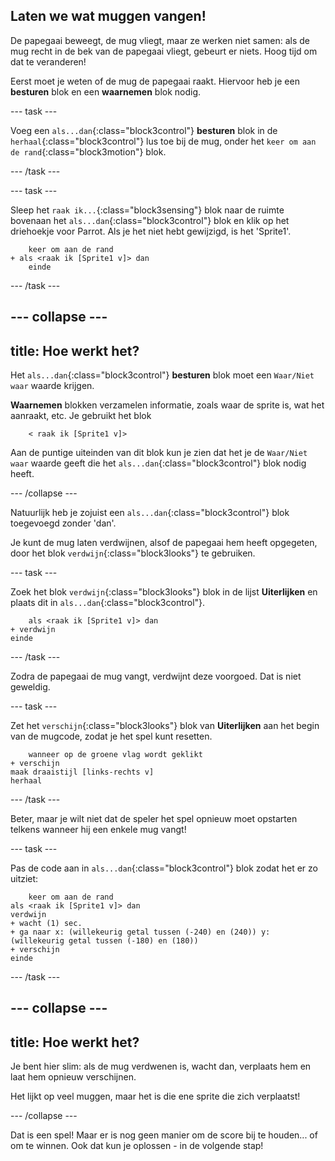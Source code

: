 ## Laten we wat muggen vangen!

De papegaai beweegt, de mug vliegt, maar ze werken niet samen: als de mug recht in de bek van de papegaai vliegt, gebeurt er niets. Hoog tijd om dat te veranderen!

Eerst moet je weten of de mug de papegaai raakt. Hiervoor heb je een **besturen** blok en een **waarnemen** blok nodig.

--- task ---

Voeg een `als...dan`{:class="block3control"} **besturen** blok in de `herhaal`{:class="block3control"} lus toe bij de mug, onder het `keer om aan de rand`{:class="block3motion"} blok.

--- /task ---

--- task ---

Sleep het `raak ik...`{:class="block3sensing"} blok naar de ruimte bovenaan het `als...dan`{:class="block3control"} blok en klik op het driehoekje voor Parrot. Als je het niet hebt gewijzigd, is het 'Sprite1'.

```blocks3
    keer om aan de rand
+ als <raak ik [Sprite1 v]> dan
    einde
```

--- /task ---

--- collapse ---
---
title: Hoe werkt het?
---

Het `als...dan`{:class="block3control"} **besturen** blok moet een `Waar/Niet waar` waarde krijgen.

**Waarnemen** blokken verzamelen informatie, zoals waar de sprite is, wat het aanraakt, etc. Je gebruikt het blok

```blocks3
    < raak ik [Sprite1 v]>
```

Aan de puntige uiteinden van dit blok kun je zien dat het je de `Waar/Niet waar` waarde geeft die het `als...dan`{:class="block3control"} blok nodig heeft.

--- /collapse ---

Natuurlijk heb je zojuist een `als...dan`{:class="block3control"} blok toegevoegd zonder 'dan'.

Je kunt de mug laten verdwijnen, alsof de papegaai hem heeft opgegeten, door het blok `verdwijn`{:class="block3looks"} te gebruiken.

--- task ---

Zoek het blok `verdwijn`{:class="block3looks"} blok in de lijst **Uiterlijken** en plaats dit in `als...dan`{:class="block3control"}.

```blocks3
    als <raak ik [Sprite1 v]> dan
+ verdwijn
einde
```

--- /task ---

Zodra de papegaai de mug vangt, verdwijnt deze voorgoed. Dat is niet geweldig.

--- task ---

Zet het `verschijn`{:class="block3looks"} blok van **Uiterlijken** aan het begin van de mugcode, zodat je het spel kunt resetten.

```blocks3
    wanneer op de groene vlag wordt geklikt
+ verschijn
maak draaistijl [links-rechts v]
herhaal
```

--- /task ---

Beter, maar je wilt niet dat de speler het spel opnieuw moet opstarten telkens wanneer hij een enkele mug vangt!

--- task ---

Pas de code aan in `als...dan`{:class="block3control"} blok zodat het er zo uitziet:

```blocks3
    keer om aan de rand
als <raak ik [Sprite1 v]> dan
verdwijn
+ wacht (1) sec.
+ ga naar x: (willekeurig getal tussen (-240) en (240)) y: (willekeurig getal tussen (-180) en (180))
+ verschijn
einde
```

--- /task ---

--- collapse ---
---
title: Hoe werkt het?
---

Je bent hier slim: als de mug verdwenen is, wacht dan, verplaats hem en laat hem opnieuw verschijnen.

Het lijkt op veel muggen, maar het is die ene sprite die zich verplaatst!

--- /collapse ---

Dat is een spel! Maar er is nog geen manier om de score bij te houden... of om te winnen. Ook dat kun je oplossen - in de volgende stap!
